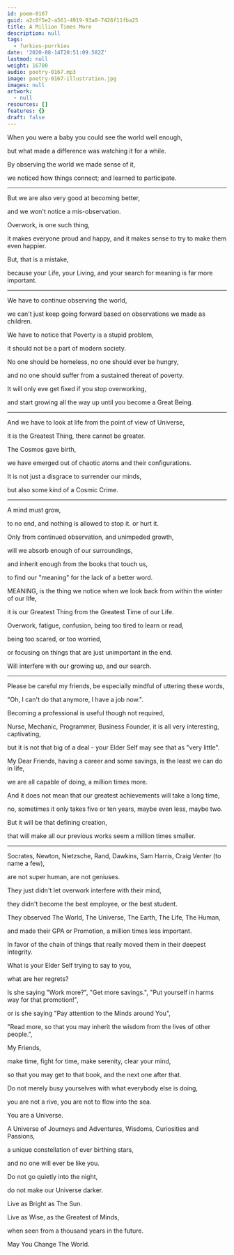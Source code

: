 ```yaml
---
id: poem-0167
guid: a2c0f5e2-a561-4919-93a0-7426f11fba25
title: A Million Times More
description: null
tags:
  - furkies-purrkies
date: '2020-08-14T20:51:09.582Z'
lastmod: null
weight: 16700
audio: poetry-0167.mp3
image: poetry-0167-illustration.jpg
images: null
artwork:
  - null
resources: []
features: {}
draft: false
---
```


When you were a baby you could see the world well enough,

but what made a difference was watching it for a while.

By observing the world we made sense of it,

we noticed how things connect; and learned to participate.

---

But we are also very good at becoming better,

and we won't notice a mis-observation.

Overwork, is one such thing,

it makes everyone proud and happy, and it makes sense to try to make them even happier.

But, that is a mistake,

because your Life, your Living, and your search for meaning is far more important.

---

We have to continue observing the world,

we can't just keep going forward based on observations we made as children.

We have to notice that Poverty is a stupid problem,

it should not be a part of modern society.

No one should be homeless, no one should ever be hungry,

and no one should suffer from a sustained thereat of poverty.

It will only eve get fixed if you stop overworking,

and start growing all the way up until you become a Great Being.

---

And we have to look at life from the point of view of Universe,

it is the Greatest Thing, there cannot be greater.

The Cosmos gave birth,

we have emerged out of chaotic atoms and their configurations.

It is not just a disgrace to surrender our minds,

but also some kind of a Cosmic Crime.

---

A mind must grow,

to no end, and nothing is allowed to stop it. or hurt it.

Only from continued observation, and unimpeded growth,

will we absorb enough of our surroundings,

and inherit enough from the books that touch us,

to find our "meaning" for the lack of a better word.

MEANING, is the thing we notice when we look back from within the winter of our life,

it is our Greatest Thing from the Greatest Time of our Life.

Overwork, fatigue, confusion, being too tired to learn or read,

being too scared, or too worried,

or focusing on things that are just unimportant in the end.

Will interfere with our growing up, and our search.

---

Please be careful my friends, be especially mindful of uttering these words,

"Oh, I can't do that anymore, I have a job now.".

Becoming a professional is useful though not required,

Nurse, Mechanic, Programmer, Business Founder, it is all very interesting, captivating,

but it is not that big of a deal - your Elder Self may see that as "very little".

My Dear Friends, having a career and some savings, is the least we can do in life,

we are all capable of doing, a million times more.

And it does not mean that our greatest achievements will take a long time,

no, sometimes it only takes five or ten years, maybe even less, maybe two.

But it will be that defining creation,

that will make all our previous works seem a million times smaller.

---

Socrates, Newton, Nietzsche, Rand, Dawkins, Sam Harris, Craig Venter (to name a few),

are not super human, are not geniuses.

They just didn't let overwork interfere with their mind,

they didn't become the best employee, or the best student.

They observed The World, The Universe, The Earth, The Life, The Human,

and made their GPA or Promotion, a million times less important.

In favor of the chain of things that really moved them in their deepest integrity.

What is your Elder Self trying to say to you,

what are her regrets?

Is she saying "Work more?", "Get more savings.", "Put yourself in harms way for that promotion!",

or is she saying "Pay attention to the Minds around You",

"Read more, so that you may inherit the wisdom from the lives of other people.",

My Friends,

make time, fight for time, make serenity, clear your mind,

so that you may get to that book, and the next one after that.

Do not merely busy yourselves with what everybody else is doing,

you are not a rive, you are not to flow into the sea.

You are a Universe.

A Universe of Journeys and Adventures, Wisdoms, Curiosities and Passions,

a unique constellation of ever birthing stars,

and no one will ever be like you.

Do not go quietly into the night,

do not make our Universe darker.

Live as Bright as The Sun.

Live as Wise, as the Greatest of Minds,

when seen from a thousand years in the future.

May You Change The World.
